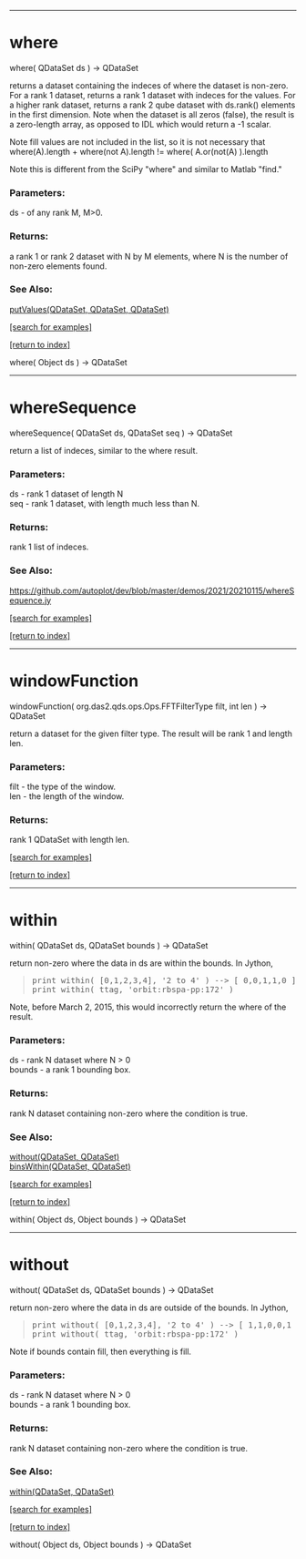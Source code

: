 ***
<a name="where"></a>
# where
where( QDataSet ds ) &rarr; QDataSet

returns a dataset containing the indeces of where the dataset is non-zero.
 For a rank 1 dataset, returns a rank 1 dataset with indeces for the values.
 For a higher rank dataset, returns a rank 2 qube dataset with ds.rank()
 elements in the first dimension.  Note when the dataset is all zeros (false),
 the result is a zero-length array, as opposed to IDL which would return
 a -1 scalar.
 
 Note fill values are not included in the list, so it is not necessary that
 where(A).length + where(not A).length != where( A.or(not(A) ).length

 Note this is different from the SciPy "where" and similar to Matlab "find."

### Parameters:
ds - of any rank M, M&gt;0.

### Returns:
a rank 1 or rank 2 dataset with N by M elements, where N is the number
 of non-zero elements found.
### See Also:
<a href='Ops_p.md#putValues'>putValues(QDataSet, QDataSet, QDataSet)</a> <br>

<a href="https://github.com/autoplot/dev/search?q=where&unscoped_q=where">[search for examples]</a>

<a href="https://github.com/autoplot/documentation/blob/master/javadoc/index-all.md">[return to index]</a>

where( Object ds ) &rarr; QDataSet<br>
***
<a name="whereSequence"></a>
# whereSequence
whereSequence( QDataSet ds, QDataSet seq ) &rarr; QDataSet

return a list of indeces, similar to the where result.

### Parameters:
ds - rank 1 dataset of length N
<br>seq - rank 1 dataset, with length much less than N.

### Returns:
rank 1 list of indeces.
### See Also:
<a href='https://github.com/autoplot/dev/blob/master/demos/2021/20210115/whereSequence.jy'>https://github.com/autoplot/dev/blob/master/demos/2021/20210115/whereSequence.jy</a> <br>

<a href="https://github.com/autoplot/dev/search?q=whereSequence&unscoped_q=whereSequence">[search for examples]</a>

<a href="https://github.com/autoplot/documentation/blob/master/javadoc/index-all.md">[return to index]</a>

***
<a name="windowFunction"></a>
# windowFunction
windowFunction( org.das2.qds.ops.Ops.FFTFilterType filt, int len ) &rarr; QDataSet

return a dataset for the given filter type.  The result will be rank 1 and length len.

### Parameters:
filt - the type of the window.
<br>len - the length of the window.

### Returns:
rank 1 QDataSet with length len.

<a href="https://github.com/autoplot/dev/search?q=windowFunction&unscoped_q=windowFunction">[search for examples]</a>

<a href="https://github.com/autoplot/documentation/blob/master/javadoc/index-all.md">[return to index]</a>

***
<a name="within"></a>
# within
within( QDataSet ds, QDataSet bounds ) &rarr; QDataSet

return non-zero where the data in ds are within the bounds.  In Jython,
<blockquote><pre>
print within( [0,1,2,3,4], '2 to 4' ) --> [ 0,0,1,1,0 ]
print within( ttag, 'orbit:rbspa-pp:172' )
</pre></blockquote>
 
 Note, before March 2, 2015, this would incorrectly return the where of the result.

### Parameters:
ds - rank N dataset where N &gt; 0
<br>bounds - a rank 1 bounding box.

### Returns:
rank N dataset containing non-zero where the condition is true.
### See Also:
<a href='Ops_w.md#without'>without(QDataSet, QDataSet)</a> <br>
<a href='Ops_b.md#binsWithin'>binsWithin(QDataSet, QDataSet)</a> <br>

<a href="https://github.com/autoplot/dev/search?q=within&unscoped_q=within">[search for examples]</a>

<a href="https://github.com/autoplot/documentation/blob/master/javadoc/index-all.md">[return to index]</a>

within( Object ds, Object bounds ) &rarr; QDataSet<br>
***
<a name="without"></a>
# without
without( QDataSet ds, QDataSet bounds ) &rarr; QDataSet

return non-zero where the data in ds are outside of the bounds.  In Jython,
<blockquote><pre>
print without( [0,1,2,3,4], '2 to 4' ) --> [ 1,1,0,0,1 ]
print without( ttag, 'orbit:rbspa-pp:172' )
</pre></blockquote>
 Note if bounds contain fill, then everything is fill.

### Parameters:
ds - rank N dataset where N &gt; 0
<br>bounds - a rank 1 bounding box.

### Returns:
rank N dataset containing non-zero where the condition is true.
### See Also:
<a href='Ops_w.md#within'>within(QDataSet, QDataSet)</a> <br>

<a href="https://github.com/autoplot/dev/search?q=without&unscoped_q=without">[search for examples]</a>

<a href="https://github.com/autoplot/documentation/blob/master/javadoc/index-all.md">[return to index]</a>

without( Object ds, Object bounds ) &rarr; QDataSet<br>

